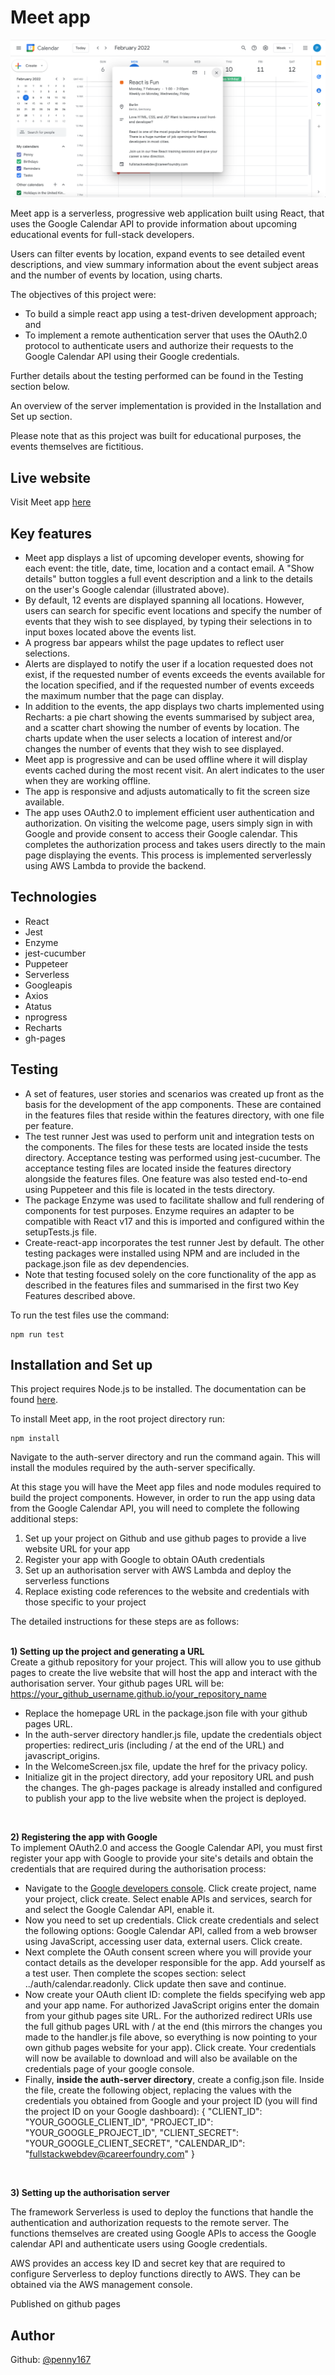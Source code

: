 # Meet app

![screenshot](MeetApp.png) 

Meet app is a serverless, progressive web application built using React, that uses the Google Calendar API to provide information about upcoming educational events for full-stack developers. 

Users can filter events by location, expand events to see detailed event descriptions, and view summary information about the event subject areas and the number of events by location, using charts.

The objectives of this project were:
  - To build a simple react app using a test-driven development approach; and
  - To implement a remote authentication server that uses the OAuth2.0 protocol to authenticate users and authorize their requests to the Google Calendar API using their Google credentials.

Further details about the testing performed can be found in the Testing section below. 

An overview of the server implementation is provided in the Installation and Set up section.

Please note that as this project was built for educational purposes, the events themselves are fictitious. 

## Live website

Visit Meet app [here](https://penny167.github.io/meet/)

## Key features

- Meet app displays a list of upcoming developer events, showing for each event: the title, date, time, location and a contact email. A "Show details" button toggles a full event description and a link to the details on the user's Google calendar (illustrated above).
- By default, 12 events are displayed spanning all locations. However, users can search for specific event locations and specify the number of events that they wish to see displayed, by typing their selections in to input boxes located above the events list. 
- A progress bar appears whilst the page updates to reflect user selections.
- Alerts are displayed to notify the user if a location requested does not exist, if the requested number of events exceeds the events available for the location specified, and if the requested number of events exceeds the maximum number that the page can display. 
- In addition to the events, the app displays two charts implemented using Recharts: a pie chart showing the events summarised by subject area, and a scatter chart showing the number of events by location. The charts update when the user selects a location of interest and/or changes the number of events that they wish to see displayed.
- Meet app is progressive and can be used offline where it will display events cached during the most recent visit. An alert indicates to the user when they are working offline.
- The app is responsive and adjusts automatically to fit the screen size available.
- The app uses OAuth2.0 to implement efficient user authentication and authorization. On visiting the welcome page, users simply sign in with Google and provide consent to access their Google calendar. This completes the authorization process and takes users directly to the main page displaying the events. This process is implemented serverlessly using AWS Lambda to provide the backend. 

## Technologies

- React
- Jest
- Enzyme
- jest-cucumber
- Puppeteer
- Serverless
- Googleapis
- Axios
- Atatus
- nprogress
- Recharts
- gh-pages

## Testing

- A set of features, user stories and scenarios was created up front as the basis for the development of the app components. These are contained in the features files that reside within the features directory, with one file per feature. 
- The test runner Jest was used to perform unit and integration tests on the components. The files for these tests are located inside the tests directory. Acceptance testing was performed using jest-cucumber. The acceptance testing files are located inside the features directory alongside the features files. One feature was also tested end-to-end using Puppeteer and this file is located in the tests directory.
- The package Enzyme was used to facilitate shallow and full rendering of components for test purposes. Enzyme requires an adapter to be compatible with React v17 and this is imported and configured within the setupTests.js file.  
- Create-react-app incorporates the test runner Jest by default. The other testing packages were installed using NPM and are included in the package.json file as dev dependencies.
- Note that testing focused solely on the core functionality of the app as described in the features files and summarised in the first two Key Features described above.

To run the test files use the command: 
```
npm run test
```

## Installation and Set up

This project requires Node.js to be installed. The documentation can be found [here](https://nodejs.org/en/).

To install Meet app, in the root project directory run: 
```
npm install
```
Navigate to the auth-server directory and run the command again. This will install the modules required by the auth-server specifically.

At this stage you will have the Meet app files and node modules required to build the project components. However, in order to run the app using data from the Google Calendar API, you will need to complete the following additional steps: 
1) Set up your project on Github and use github pages to provide a live website URL for your app
2) Register your app with Google to obtain OAuth credentials
3) Set up an authorisation server with AWS Lambda and deploy the serverless functions
4) Replace existing code references to the website and credentials with those specific to your project

The detailed instructions for these steps are as follows:
<br><br>

**1) Setting up the project and generating a URL**<br>
Create a github repository for your project. This will allow you to use github pages to create the live website that will host the app and interact with the authorisation server. Your github pages URL will be: https://your_github_username.github.io/your_repository_name
- Replace the homepage URL in the package.json file with your github pages URL. 
- In the auth-server directory handler.js file, update the credentials object properties: redirect_uris (including / at the end of the URL) and javascript_origins. 
- In the WelcomeScreen.jsx file, update the href for the privacy policy. 
- Initialize git in the project directory, add your repository URL and push the changes.
The gh-pages package is already installed and configured to publish your app to the live website when the project is deployed.
<br>

**2) Registering the app with Google**<br>
To implement OAuth2.0 and access the Google Calendar API, you must first register your app with Google to provide your site's details and obtain the credentials that are required during the authorisation process:
- Navigate to the [Google developers console](https://console.developers.google.com). Click create project, name your project, click create. Select enable APIs and services, search for and select the Google Calendar API, enable it.
- Now you need to set up credentials. Click create credentials and select the following options: Google Calendar API, called from a web browser using JavaScript, accessing user data, external users. Click create.
- Next complete the OAuth consent screen where you will provide your contact details as the developer responsible for the app. Add yourself as a test user. Then complete the scopes section: select ../auth/calendar.readonly. Click update then save and continue.
- Now create your OAuth client ID: complete the fields specifying web app and your app name. For authorized JavaScript origins enter the domain from your github pages site URL. For the authorized redirect URIs use the full github pages URL with / at the end (this mirrors the changes you made to the handler.js file above, so everything is now pointing to your own github pages website for your app). Click create. Your credentials will now be available to download and will also be available on the credentials page of your google console.
- Finally, **inside the auth-server directory**, create a config.json file. Inside the file, create the following object, replacing the values with the credentials you obtained from Google and your project ID (you will find the project ID on your Google dashboard): 
{
  "CLIENT_ID": "YOUR_GOOGLE_CLIENT_ID",
  "PROJECT_ID": "YOUR_GOOGLE_PROJECT_ID",
  "CLIENT_SECRET": "YOUR_GOOGLE_CLIENT_SECRET",
  "CALENDAR_ID": "fullstackwebdev@careerfoundry.com"
}
<br>

**3) Setting up the authorisation server**<br>







The framework Serverless is used to deploy the functions that handle the authentication and authorization requests to the remote server. The functions themselves are created using Google APIs to access the Google calendar API and authenticate users using Google credentials. 

AWS provides an access key ID and secret key that are required to configure Serverless to deploy functions directly to AWS. They can be obtained via the AWS management console.


Published on github pages

## Author
Github: [@penny167](https://github.com/Penny167)
